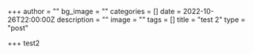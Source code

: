 +++
author = ""
bg_image = ""
categories = []
date = 2022-10-26T22:00:00Z
description = ""
image = ""
tags = []
title = "test 2"
type = "post"

+++
test2